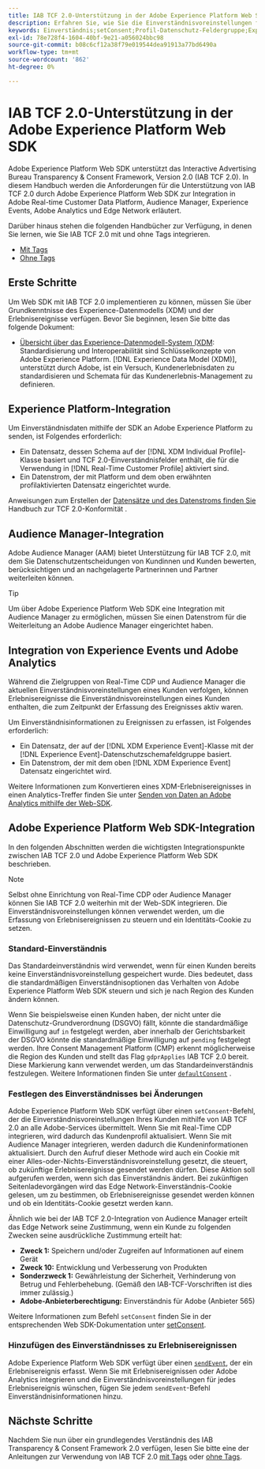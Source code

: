```yaml
---
title: IAB TCF 2.0-Unterstützung in der Adobe Experience Platform Web SDK
description: Erfahren Sie, wie Sie die Einverständnisvoreinstellungen für IAB TCF 2.0 mit der Adobe Experience Platform Web SDK unterstützen.
keywords: Einverständnis;setConsent;Profil-Datenschutz-Feldergruppe;Experience Event Privacy-Feldergruppe;Datenschutz-Feldergruppe;IAB TCF 2.0;Real-Time CDP;
exl-id: 78e728f4-1604-40bf-9e21-a056024bbc98
source-git-commit: b08c6cf12a38f79e019544dea91913a77bd6490a
workflow-type: tm+mt
source-wordcount: '862'
ht-degree: 0%

---
```


# IAB TCF 2.0-Unterstützung in der Adobe Experience Platform Web SDK

Adobe Experience Platform Web SDK unterstützt das Interactive Advertising Bureau Transparency &amp; Consent Framework, Version 2.0 (IAB TCF 2.0). In diesem Handbuch werden die Anforderungen für die Unterstützung von IAB TCF 2.0 durch Adobe Experience Platform Web SDK zur Integration in Adobe Real-time Customer Data Platform, Audience Manager, Experience Events, Adobe Analytics und Edge Network erläutert.

Darüber hinaus stehen die folgenden Handbücher zur Verfügung, in denen Sie lernen, wie Sie IAB TCF 2.0 mit und ohne Tags integrieren.

- [Mit Tags](./with-tags.md)
- [Ohne Tags](./without-tags.md)

## Erste Schritte

Um Web SDK mit IAB TCF 2.0 implementieren zu können, müssen Sie über Grundkenntnisse des Experience-Datenmodells (XDM) und der Erlebnisereignisse verfügen. Bevor Sie beginnen, lesen Sie bitte das folgende Dokument:

- [Übersicht über das Experience-Datenmodell-System (XDM](../../../xdm/home.md): Standardisierung und Interoperabilität sind Schlüsselkonzepte von Adobe Experience Platform. [!DNL Experience Data Model (XDM)], unterstützt durch Adobe, ist ein Versuch, Kundenerlebnisdaten zu standardisieren und Schemata für das Kundenerlebnis-Management zu definieren.

## Experience Platform-Integration

Um Einverständnisdaten mithilfe der SDK an Adobe Experience Platform zu senden, ist Folgendes erforderlich:

- Ein Datensatz, dessen Schema auf der [!DNL XDM Individual Profile]-Klasse basiert und TCF 2.0-Einverständnisfelder enthält, die für die Verwendung in [!DNL Real-Time Customer Profile] aktiviert sind.
- Ein Datenstrom, der mit Platform und dem oben erwähnten profilaktivierten Datensatz eingerichtet wurde.

Anweisungen zum Erstellen der [ Datensätze und des Datenstroms finden Sie ](../../../landing/governance-privacy-security/consent/iab/overview.md) Handbuch zur TCF 2.0-Konformität .

## Audience Manager-Integration

Adobe Audience Manager (AAM) bietet Unterstützung für IAB TCF 2.0, mit dem Sie Datenschutzentscheidungen von Kundinnen und Kunden bewerten, berücksichtigen und an nachgelagerte Partnerinnen und Partner weiterleiten können. <!--For more information, read the documentation on [Sending Data to Audience Manager](../audience-manager/audience-manager-overview.md).-->

>[!TIP]
>
>Um über Adobe Experience Platform Web SDK eine Integration mit Audience Manager zu ermöglichen, müssen Sie einen Datenstrom für die Weiterleitung an Adobe Audience Manager eingerichtet haben.

## Integration von Experience Events und Adobe Analytics

Während die Zielgruppen von Real-Time CDP und Audience Manager die aktuellen Einverständnisvoreinstellungen eines Kunden verfolgen, können Erlebnisereignisse die Einverständnisvoreinstellungen eines Kunden enthalten, die zum Zeitpunkt der Erfassung des Ereignisses aktiv waren.

Um Einverständnisinformationen zu Ereignissen zu erfassen, ist Folgendes erforderlich:

- Ein Datensatz, der auf der [!DNL XDM Experience Event]-Klasse mit der [!DNL Experience Event]-Datenschutzschemafeldgruppe basiert.
- Ein Datenstrom, der mit dem oben [!DNL XDM Experience Event] Datensatz eingerichtet wird.

Weitere Informationen zum Konvertieren eines XDM-Erlebnisereignisses in einen Analytics-Treffer finden Sie unter [Senden von Daten an Adobe Analytics mithilfe der Web-SDK](/help/web-sdk/use-cases/adobe-analytics.md).

## Adobe Experience Platform Web SDK-Integration

In den folgenden Abschnitten werden die wichtigsten Integrationspunkte zwischen IAB TCF 2.0 und Adobe Experience Platform Web SDK beschrieben.

>[!NOTE]
>
>Selbst ohne Einrichtung von Real-Time CDP oder Audience Manager können Sie IAB TCF 2.0 weiterhin mit der Web-SDK integrieren. Die Einverständnisvoreinstellungen können verwendet werden, um die Erfassung von Erlebnisereignissen zu steuern und ein Identitäts-Cookie zu setzen.

### Standard-Einverständnis

Das Standardeinverständnis wird verwendet, wenn für einen Kunden bereits keine Einverständnisvoreinstellung gespeichert wurde. Dies bedeutet, dass die standardmäßigen Einverständnisoptionen das Verhalten von Adobe Experience Platform Web SDK steuern und sich je nach Region des Kunden ändern können.

Wenn Sie beispielsweise einen Kunden haben, der nicht unter die Datenschutz-Grundverordnung (DSGVO) fällt, könnte die standardmäßige Einwilligung auf `in` festgelegt werden, aber innerhalb der Gerichtsbarkeit der DSGVO könnte die standardmäßige Einwilligung auf `pending` festgelegt werden. Ihre Consent Management Platform (CMP) erkennt möglicherweise die Region des Kunden und stellt das Flag `gdprApplies` IAB TCF 2.0 bereit. Diese Markierung kann verwendet werden, um das Standardeinverständnis festzulegen. Weitere Informationen finden Sie unter [`defaultConsent`](/help/web-sdk/commands/configure/defaultconsent.md) .

### Festlegen des Einverständnisses bei Änderungen

Adobe Experience Platform Web SDK verfügt über einen `setConsent`-Befehl, der die Einverständnisvoreinstellungen Ihres Kunden mithilfe von IAB TCF 2.0 an alle Adobe-Services übermittelt. Wenn Sie mit Real-Time CDP integrieren, wird dadurch das Kundenprofil aktualisiert. Wenn Sie mit Audience Manager integrieren, werden dadurch die Kundeninformationen aktualisiert. Durch den Aufruf dieser Methode wird auch ein Cookie mit einer Alles-oder-Nichts-Einverständnisvoreinstellung gesetzt, die steuert, ob zukünftige Erlebnisereignisse gesendet werden dürfen. Diese Aktion soll aufgerufen werden, wenn sich das Einverständnis ändert. Bei zukünftigen Seitenladevorgängen wird das Edge Network-Einverständnis-Cookie gelesen, um zu bestimmen, ob Erlebnisereignisse gesendet werden können und ob ein Identitäts-Cookie gesetzt werden kann.

Ähnlich wie bei der IAB TCF 2.0-Integration von Audience Manager erteilt das Edge Network seine Zustimmung, wenn ein Kunde zu folgenden Zwecken seine ausdrückliche Zustimmung erteilt hat:

- **Zweck 1:** Speichern und/oder Zugreifen auf Informationen auf einem Gerät
- **Zweck 10:** Entwicklung und Verbesserung von Produkten
- **Sonderzweck 1:** Gewährleistung der Sicherheit, Verhinderung von Betrug und Fehlerbehebung. (Gemäß den IAB-TCF-Vorschriften ist dies immer zulässig.)
- **Adobe-Anbieterberechtigung:** Einverständnis für Adobe (Anbieter 565)

Weitere Informationen zum Befehl `setConsent` finden Sie in der entsprechenden Web SDK-Dokumentation unter [setConsent](../../../web-sdk/commands/setconsent.md).

### Hinzufügen des Einverständnisses zu Erlebnisereignissen

Adobe Experience Platform Web SDK verfügt über einen [`sendEvent`](/help/web-sdk/commands/sendevent/overview.md), der ein Erlebnisereignis erfasst. Wenn Sie mit Erlebnisereignissen oder Adobe Analytics integrieren und die Einverständnisvoreinstellungen für jedes Erlebnisereignis wünschen, fügen Sie jedem `sendEvent`-Befehl Einverständnisinformationen hinzu.

## Nächste Schritte

Nachdem Sie nun über ein grundlegendes Verständnis des IAB Transparency &amp; Consent Framework 2.0 verfügen, lesen Sie bitte eine der Anleitungen zur Verwendung von IAB TCF 2.0 [mit Tags](./with-tags.md) oder [ohne Tags](./without-tags.md).
